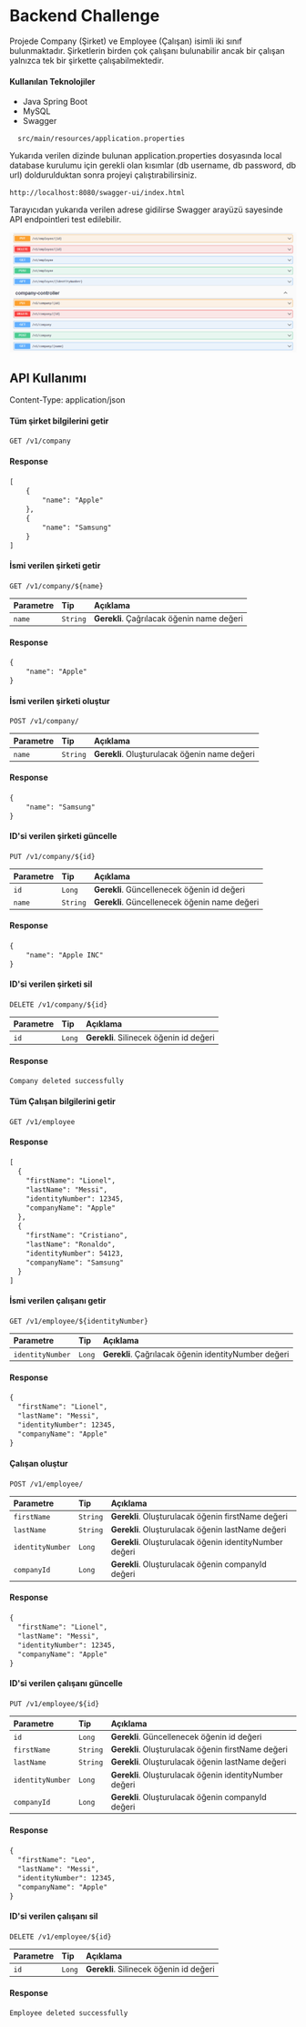 
# Backend Challenge

Projede Company (Şirket) ve Employee (Çalışan) isimli iki sınıf bulunmaktadır. Şirketlerin birden çok çalışanı bulunabilir ancak bir çalışan yalnızca tek bir şirkette çalışabilmektedir.

#### Kullanılan Teknolojiler

* Java Spring Boot
* MySQL 
* Swagger

```http
  src/main/resources/application.properties
```
Yukarıda verilen dizinde bulunan application.properties dosyasında local database kurulumu için gerekli olan kısımlar (db username, db password, db url) doldurulduktan sonra projeyi çalıştırabilirsiniz.
 
```http
http://localhost:8080/swagger-ui/index.html
```
Tarayıcıdan yukarıda verilen adrese gidilirse Swagger arayüzü sayesinde API endpointleri test edilebilir.

![SwaggerUI](https://github.com/regaipaydogdu/backend-challenge/blob/main/screenshot/swaggerui.png?text=App+Screenshot+Here)




## API Kullanımı

Content-Type: application/json

#### Tüm şirket bilgilerini getir

```http
GET /v1/company
```
#### Response
```http
[
    {
        "name": "Apple"
    },
    {
        "name": "Samsung"
    }
]
```
#### İsmi verilen şirketi getir

```http
GET /v1/company/${name}
```

| Parametre | Tip     | Açıklama                       |
| :-------- | :------- | :-------------------------------- |
| `name`      | `String` | **Gerekli**. Çağrılacak öğenin name değeri |

#### Response
```http
{
    "name": "Apple"
}  
```

#### İsmi verilen şirketi oluştur

```http
POST /v1/company/
```

| Parametre | Tip     | Açıklama                       |
| :-------- | :------- | :-------------------------------- |
| `name`      | `String` | **Gerekli**. Oluşturulacak öğenin name değeri |

#### Response
```http
{
    "name": "Samsung"
}  
```
#### ID'si verilen şirketi güncelle

```http
PUT /v1/company/${id}
```

| Parametre | Tip     | Açıklama                       |
| :-------- | :------- | :-------------------------------- |
| `id`      | `Long` | **Gerekli**. Güncellenecek öğenin id değeri |
| `name`      | `String` | **Gerekli**. Güncellenecek öğenin name değeri |

#### Response
```http
{
    "name": "Apple INC"
}  
```
#### ID'si verilen şirketi sil

```http
DELETE /v1/company/${id}
```

| Parametre | Tip     | Açıklama                       |
| :-------- | :------- | :-------------------------------- |
| `id`      | `Long` | **Gerekli**. Silinecek öğenin id değeri |


#### Response
```http
Company deleted successfully 
```
#### Tüm Çalışan bilgilerini getir

```http
GET /v1/employee
```
#### Response
```http
[
  {
    "firstName": "Lionel",
    "lastName": "Messi",
    "identityNumber": 12345,
    "companyName": "Apple"
  },
  {
    "firstName": "Cristiano",
    "lastName": "Ronaldo",
    "identityNumber": 54123,
    "companyName": "Samsung"
  }
]
```
#### İsmi verilen çalışanı getir

```http
GET /v1/employee/${identityNumber}
```

| Parametre | Tip     | Açıklama                       |
| :-------- | :------- | :-------------------------------- |
| `identityNumber`      | `Long` | **Gerekli**. Çağrılacak öğenin identityNumber değeri |

#### Response
```http
{
  "firstName": "Lionel",
  "lastName": "Messi",
  "identityNumber": 12345,
  "companyName": "Apple"
}  
```

#### Çalışan oluştur

```http
POST /v1/employee/
```

| Parametre | Tip     | Açıklama                       |
| :-------- | :------- | :-------------------------------- |
| `firstName`      | `String` | **Gerekli**. Oluşturulacak öğenin firstName değeri |
| `lastName`      | `String` | **Gerekli**. Oluşturulacak öğenin lastName değeri |
| `identityNumber`      | `Long` | **Gerekli**. Oluşturulacak öğenin identityNumber değeri |
| `companyId`      | `Long` | **Gerekli**. Oluşturulacak öğenin companyId değeri |

#### Response
```http
{
  "firstName": "Lionel",
  "lastName": "Messi",
  "identityNumber": 12345,
  "companyName": "Apple"
} 
```
#### ID'si verilen çalışanı güncelle

```http
PUT /v1/employee/${id}
```

| Parametre | Tip     | Açıklama                       |
| :-------- | :------- | :-------------------------------- |
| `id`      | `Long` | **Gerekli**. Güncellenecek öğenin id değeri |
| `firstName`      | `String` | **Gerekli**. Oluşturulacak öğenin firstName değeri |
| `lastName`      | `String` | **Gerekli**. Oluşturulacak öğenin lastName değeri |
| `identityNumber`      | `Long` | **Gerekli**. Oluşturulacak öğenin identityNumber değeri |
| `companyId`      | `Long` | **Gerekli**. Oluşturulacak öğenin companyId değeri |

#### Response
```http
{
  "firstName": "Leo",
  "lastName": "Messi",
  "identityNumber": 12345,
  "companyName": "Apple"
}  
```
#### ID'si verilen çalışanı sil

```http
DELETE /v1/employee/${id}
```

| Parametre | Tip     | Açıklama                       |
| :-------- | :------- | :-------------------------------- |
| `id`      | `Long` | **Gerekli**. Silinecek öğenin id değeri |


#### Response
```http
Employee deleted successfully 
```

  
